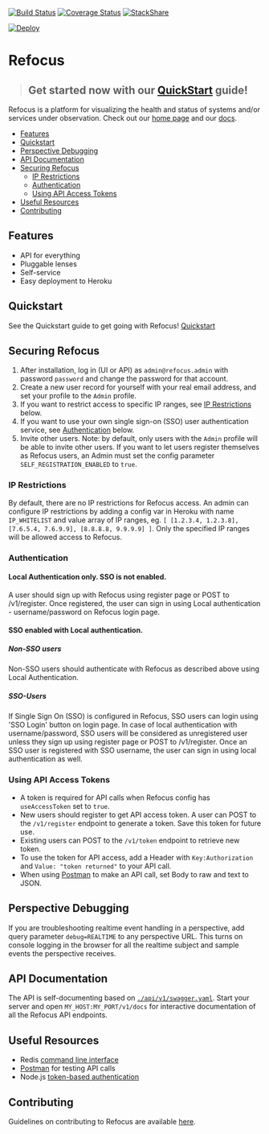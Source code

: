 [![Build Status](https://travis-ci.org/salesforce/refocus.svg?branch=master)](https://travis-ci.org/salesforce/refocus) 
[![Coverage Status](https://coveralls.io/repos/github/salesforce/refocus/badge.svg?branch=master)](https://coveralls.io/github/salesforce/refocus?branch=master) 
[![StackShare](http://img.shields.io/badge/tech-stack-0690fa.svg?style=flat)](http://stackshare.io/iamigo/refocus)

[![Deploy](https://www.herokucdn.com/deploy/button.svg)](https://heroku.com/deploy?template=https://github.com/Salesforce/refocus)

# Refocus

> ## Get started now with our [QuickStart](docs/QuickStart.md) guide!

Refocus is a platform for visualizing the health and status of systems and/or services under observation. Check out our [home page](https://salesforce.github.io/refocus) and our [docs](https://salesforce.github.io/refocus/docs/00-welcome).

<!-- START doctoc generated TOC please keep comment here to allow auto update -->
<!-- DON'T EDIT THIS SECTION, INSTEAD RE-RUN doctoc TO UPDATE -->


- [Features](#features)
- [Quickstart](#Quickstart)
- [Perspective Debugging](#perspective-debugging)
- [API Documentation](#api-documentation)
- [Securing Refocus](#securing-refocus)
  - [IP Restrictions](#ip-restrictions)
  - [Authentication](#authentication)
  - [Using API Access Tokens](#using-api-access-tokens)
- [Useful Resources](#useful-resources)
- [Contributing](#contributing)

<!-- END doctoc generated TOC please keep comment here to allow auto update -->

## Features
- API for everything
- Pluggable lenses
- Self-service
- Easy deployment to Heroku

## Quickstart

See the Quickstart guide to get going with Refocus!
[Quickstart](https://salesforce.github.io/refocus/docs/01-quickstart.html)

## Securing Refocus
1. After installation, log in (UI or API) as `admin@refocus.admin` with password `password` and change the password for that account.
1. Create a new user record for yourself with your real email address, and set your profile to the `Admin` profile.
1. If you want to restrict access to specific IP ranges, see [IP Restrictions](#ip-restrictions) below.
1. If you want to use your own single sign-on (SSO) user authentication service, see [Authentication](#authentication) below.
1. Invite other users. Note: by default, only users with the `Admin` profile will be able to invite other users. If you want to let users register themselves as Refocus users, an Admin must set the config parameter `SELF_REGISTRATION_ENABLED` to `true`.

### IP Restrictions
By default, there are no IP restrictions for Refocus access. An admin can configure IP restrictions by adding a config var in Heroku with name ```IP_WHITELIST``` and value array of IP ranges, eg. ```[ [1.2.3.4, 1.2.3.8], [7.6.5.4, 7.6.9.9], [8.8.8.8, 9.9.9.9] ]```. Only the specified IP ranges will be allowed access to Refocus.

### Authentication
#### Local Authentication only. SSO is not enabled.
A user should sign up with Refocus using register page or POST to /v1/register. Once registered, the user can sign in using Local authentication - username/password on Refocus login page.

#### SSO enabled with Local authentication.
##### Non-SSO users
Non-SSO users should authenticate with Refocus as described above using Local Authentication.

##### SSO-Users
If Single Sign On (SSO) is configured in Refocus, SSO users can login using 'SSO Login' button on login page. In case of local authentication with username/password, SSO users will be considered as unregistered user unless they sign up using register page or POST to /v1/register. Once an SSO user is registered with SSO username, the user can sign in using local authentication as well.

### Using API Access Tokens
- A token is required for API calls when Refocus config has `useAccessToken` set to `true`.
- New users should register to get API access token. A user can POST to the `/v1/register` endpoint to generate a token. Save this token for future use.
- Existing users can POST to the `/v1/token` endpoint to retrieve new token.
- To use the token for API access, add a Header with `Key:Authorization` and `Value: "token returned"` to your API call.
- When using [Postman](https://chrome.google.com/webstore/detail/postman/fhbjgbiflinjbdggehcddcbncdddomop?hl=en) to make an API call, set Body to raw and text to JSON.

## Perspective Debugging
If you are troubleshooting realtime event handling in a perspective, add query parameter `debug=REALTIME` to any perspective URL. This turns on console logging in the browser for all the realtime subject and sample events the perspective receives.

## API Documentation
The API is self-documenting based on [`./api/v1/swagger.yaml`](./api/v1/swagger.yaml). Start your server and open `MY_HOST:MY_PORT/v1/docs` for interactive documentation of all the Refocus API endpoints.

## Useful Resources
- Redis [command line interface](http://redis.io/commands)
- [Postman](https://chrome.google.com/webstore/detail/postman-rest-client/fdmmgilgnpjigdojojpjoooidkmcomcm?hl=en) for testing API calls
- Node.js [token-based authentication](https://scotch.io/tutorials/authenticate-a-node-js-api-with-json-web-tokens)

## Contributing
Guidelines on contributing to Refocus are available [here](https://salesforce.github.io/refocus/docs/95-contributing.html).
